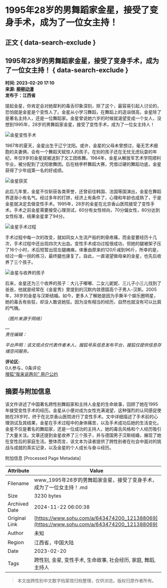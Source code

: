 # 1995年28岁的男舞蹈家金星，接受了变身手术，成为了一位女主持！

## 正文 { data-search-exclude }


## 1995年28岁的男舞蹈家金星，接受了变身手术，成为了一位女主持！ { data-search-exclude }

**时间: 2023-02-20 17:10**  
**来源: [柳柳动漫](https://www.sohu.com/a/643474200_121388069?spm=smpc.content-abroad.content.1.17322552068028BN6GN6)**  
**发布于：江西省**  

提起金星，你肯定会对她犀利的毒舌印象深刻，除了这个，最容易引起人讨论的，恐怕就是金星是个变性人了。金星从小学习舞蹈，在舞蹈上的造诣很高，金星除了是著名主持人，还是一位舞蹈家。金星曾说她六岁的时候就渴望变成一个女人，没想到1995年，28岁的男舞蹈家金星，接受了变性手术，成为了一位女主持人！

![金星变性手术](https://p0.itc.cn/images01/20230220/f5a307e66b834c8aa9dc05cd1d025170.jpeg)

1967年的夏天，金星出生于辽宁沈阳。或许，金星的父母未曾想过，毫无艺术细胞的夫妻俩，会有一个舞蹈天赋惊人的孩子。在别的孩子还在无忧无虑玩耍的年纪，年仅9岁的金星就被送到了文工团练舞。1984年，金星从解放军艺术学院顺利毕业，被分配到了沈阳歌舞团。后在桃李杯舞蹈大赛，凭借过硬的舞蹈功底，金星获得了少年组第一名的好成绩。

![金星获奖](https://p7.itc.cn/images01/20230220/e4e4620dbb4847c2b1c997a7707ec92a.jpeg)

此后几年里，金星不仅斩获各类荣誉，还曾前往韩国、法国等国演出，金星在舞蹈界逐渐小有名气。经过多年的打拼，经济上有条件了，心理和年龄也成熟了，于是金星就决定去做变性手术。1995年，28岁的金星在北京香山医院接受了变性手术。手术之前金星需要接受心理测试，60分有女性倾向，70分偏女性，80分达到女性标准，结果金星拿了94分。

![金星手术过程](https://p3.itc.cn/images01/20230220/19cf97c6cfa7458f9e958e5ca10c0828.jpeg)

手术过程中每一次的改变，就如同女人生流产般的刺骨疼痛，而金星要经历十几次，手术过程中还出现四次大出血。变性手术成功过程很成功，但她的腿被架子压了16个小时，术后短暂出现左腿瘫痪，体重由原来的120斤减到96斤，所幸的是，经过一瘸一拐的练习，最终腿也康复了。自此，一直渴望做母亲的金星，也先后收养了三个孩子。

![金星与收养的孩子](https://p6.itc.cn/images01/20230220/4cfd2e19a879491a9945a33565474344.jpeg)

后来，金星还为三个收养的孩子：大儿子嘟嘟、二女儿妮妮、三儿子小三儿找到了爸爸，他就是经常在《金星秀》里提到的沉默内敛德国高个子男人-汉斯。2005年，38岁的金星与汉斯结婚。如今，更多人了解她是因为手撕半个娱乐圈明星，她的毒舌有些狂，却没人敢说她狂。因为没有相当的经历，自然也就没有可以比肩的气魄。

_（图片来源于网络）_  

—  
_责任编辑：_  

_平台声明：该文观点仅代表作者本人，搜狐号系信息发布平台，搜狐仅提供信息存储空间服务。_

**评论区:**  
0人参与，0条评论  
[搜狐“我来说两句” 用户公约](http://zt.pinglun.sohu.com/s2014/sljyhgy/index.shtml)

## 摘要与附加信息

<!-- tcd_abstract -->
该文件讲述了中国著名跨性别舞蹈家和主持人金星的生命故事，回顾了她在1995年接受变性手术的经历。金星从小便对成为女性充满渴望，这种强烈的认同感促使她在28岁时，终于在北京香山医院进行了变性手术。文中详细描述了手术前的心理测试及其结果，金星在手术过程中的身体痛苦，以及手术成功后她的生活变化。金星不仅是著名的舞蹈家，还是一位成功的主持人，她的毒舌风格和个人经历吸引了大量关注。文章还提到金星收养了三个孩子，并与德国男子汉斯结婚，展现了她在变性后的家庭生活。整体而言，该文本为读者提供了跨性别者在社会中面对的挑战与成就的真实记录，以及金星的个人成长与奋斗经历。
<!-- tcd_abstract_end -->

附加信息 [Processed Page Metadata]

| Attribute       | Value                                  |
|-----------------|----------------------------------------|
| Filename        | www_1995年28岁的男舞蹈家金星，接受了变身手术，成为了一位女主持！.md                             |
| Size            | 3230 bytes                           |
| Archived Date   | 2024-11-22 06:00:38                             |
| Original Link   | [https://www.sohu.com/a/643474200_121388069](https://www.sohu.com/a/643474200_121388069)                       |
| Author          | 未知                               |
| Region          | 江西省，中国大陆                               |
| Date            | 2023-02-20                                 |
| Tags            | 跨性别, 金星, 变性手术, 生命故事, 社会经历, 家庭, 舞蹈, 主持人                                 |
>
> 本文由跨性别中文数字档案馆归档整理，仅供浏览。版权归原作者所有。
>